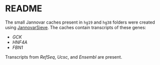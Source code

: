 # README

The small Jannovar caches present in `hg19` and `hg38` folders were created using [JannovarSieve](https://github.com/ielis/JannovarSieve). The caches contain transcripts of these genes:

- *GCK*
- *HNF4A*
- *FBN1*

Transcripts from *RefSeq*, *Ucsc*, and *Ensembl* are present.